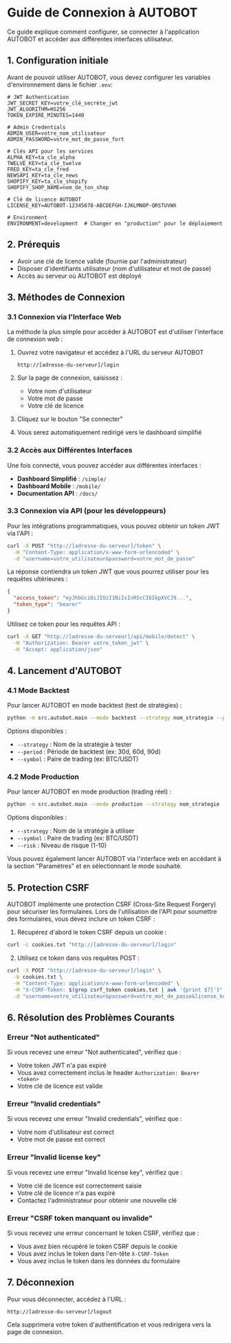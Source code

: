 # Guide de Connexion à AUTOBOT

Ce guide explique comment configurer, se connecter à l'application AUTOBOT et accéder aux différentes interfaces utilisateur.

## 1. Configuration initiale

Avant de pouvoir utiliser AUTOBOT, vous devez configurer les variables d'environnement dans le fichier `.env`:

```
# JWT Authentication
JWT_SECRET_KEY=votre_clé_secrète_jwt
JWT_ALGORITHM=HS256
TOKEN_EXPIRE_MINUTES=1440

# Admin Credentials
ADMIN_USER=votre_nom_utilisateur
ADMIN_PASSWORD=votre_mot_de_passe_fort

# Clés API pour les services
ALPHA_KEY=ta_cle_alpha
TWELVE_KEY=ta_cle_twelve
FRED_KEY=ta_cle_fred
NEWSAPI_KEY=ta_cle_news
SHOPIFY_KEY=ta_cle_shopify
SHOPIFY_SHOP_NAME=nom_de_ton_shop

# Clé de licence AUTOBOT
LICENSE_KEY=AUTOBOT-12345678-ABCDEFGH-IJKLMNOP-QRSTUVWX

# Environment
ENVIRONMENT=development  # Changer en "production" pour le déploiement
```

## 2. Prérequis

- Avoir une clé de licence valide (fournie par l'administrateur)
- Disposer d'identifiants utilisateur (nom d'utilisateur et mot de passe)
- Accès au serveur où AUTOBOT est déployé

## 3. Méthodes de Connexion

### 3.1 Connexion via l'Interface Web

La méthode la plus simple pour accéder à AUTOBOT est d'utiliser l'interface de connexion web :

1. Ouvrez votre navigateur et accédez à l'URL du serveur AUTOBOT
   ```
   http://[adresse-du-serveur]/login
   ```

2. Sur la page de connexion, saisissez :
   - Votre nom d'utilisateur
   - Votre mot de passe
   - Votre clé de licence

3. Cliquez sur le bouton "Se connecter"

4. Vous serez automatiquement redirigé vers le dashboard simplifié

### 3.2 Accès aux Différentes Interfaces

Une fois connecté, vous pouvez accéder aux différentes interfaces :

- **Dashboard Simplifié** : `/simple/`
- **Dashboard Mobile** : `/mobile/`
- **Documentation API** : `/docs/`

### 3.3 Connexion via API (pour les développeurs)

Pour les intégrations programmatiques, vous pouvez obtenir un token JWT via l'API :

```bash
curl -X POST "http://[adresse-du-serveur]/token" \
  -H "Content-Type: application/x-www-form-urlencoded" \
  -d "username=votre_utilisateur&password=votre_mot_de_passe"
```

La réponse contiendra un token JWT que vous pourrez utiliser pour les requêtes ultérieures :

```json
{
  "access_token": "eyJhbGciOiJIUzI1NiIsInR5cCI6IkpXVCJ9...",
  "token_type": "bearer"
}
```

Utilisez ce token pour les requêtes API :

```bash
curl -X GET "http://[adresse-du-serveur]/api/mobile/detect" \
  -H "Authorization: Bearer votre_token_jwt" \
  -H "Accept: application/json"
```

## 4. Lancement d'AUTOBOT

### 4.1 Mode Backtest

Pour lancer AUTOBOT en mode backtest (test de stratégies) :

```bash
python -m src.autobot.main --mode backtest --strategy nom_strategie --period 30d
```

Options disponibles :
- `--strategy` : Nom de la stratégie à tester
- `--period` : Période de backtest (ex: 30d, 60d, 90d)
- `--symbol` : Paire de trading (ex: BTC/USDT)

### 4.2 Mode Production

Pour lancer AUTOBOT en mode production (trading réel) :

```bash
python -m src.autobot.main --mode production --strategy nom_strategie
```

Options disponibles :
- `--strategy` : Nom de la stratégie à utiliser
- `--symbol` : Paire de trading (ex: BTC/USDT)
- `--risk` : Niveau de risque (1-10)

Vous pouvez également lancer AUTOBOT via l'interface web en accédant à la section "Paramètres" et en sélectionnant le mode souhaité.

## 5. Protection CSRF

AUTOBOT implémente une protection CSRF (Cross-Site Request Forgery) pour sécuriser les formulaires. Lors de l'utilisation de l'API pour soumettre des formulaires, vous devez inclure un token CSRF :

1. Récupérez d'abord le token CSRF depuis un cookie :
```bash
curl -c cookies.txt "http://[adresse-du-serveur]/login"
```

2. Utilisez ce token dans vos requêtes POST :
```bash
curl -X POST "http://[adresse-du-serveur]/login" \
  -b cookies.txt \
  -H "Content-Type: application/x-www-form-urlencoded" \
  -H "X-CSRF-Token: $(grep csrf_token cookies.txt | awk '{print $7}')" \
  -d "username=votre_utilisateur&password=votre_mot_de_passe&license_key=votre_cle_licence&csrf_token=$(grep csrf_token cookies.txt | awk '{print $7}')"
```

## 6. Résolution des Problèmes Courants

### Erreur "Not authenticated"

Si vous recevez une erreur "Not authenticated", vérifiez que :
- Votre token JWT n'a pas expiré
- Vous avez correctement inclus le header `Authorization: Bearer <token>`
- Votre clé de licence est valide

### Erreur "Invalid credentials"

Si vous recevez une erreur "Invalid credentials", vérifiez que :
- Votre nom d'utilisateur est correct
- Votre mot de passe est correct

### Erreur "Invalid license key"

Si vous recevez une erreur "Invalid license key", vérifiez que :
- Votre clé de licence est correctement saisie
- Votre clé de licence n'a pas expiré
- Contactez l'administrateur pour obtenir une nouvelle clé

### Erreur "CSRF token manquant ou invalide"

Si vous recevez une erreur concernant le token CSRF, vérifiez que :
- Vous avez bien récupéré le token CSRF depuis le cookie
- Vous avez inclus le token dans l'en-tête `X-CSRF-Token`
- Vous avez inclus le token dans les données du formulaire

## 7. Déconnexion

Pour vous déconnecter, accédez à l'URL :
```
http://[adresse-du-serveur]/logout
```

Cela supprimera votre token d'authentification et vous redirigera vers la page de connexion.
